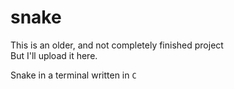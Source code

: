 # snake

This is an older, and not completely finished project   
But I'll upload it here.   
   
Snake in a terminal written in `C`
